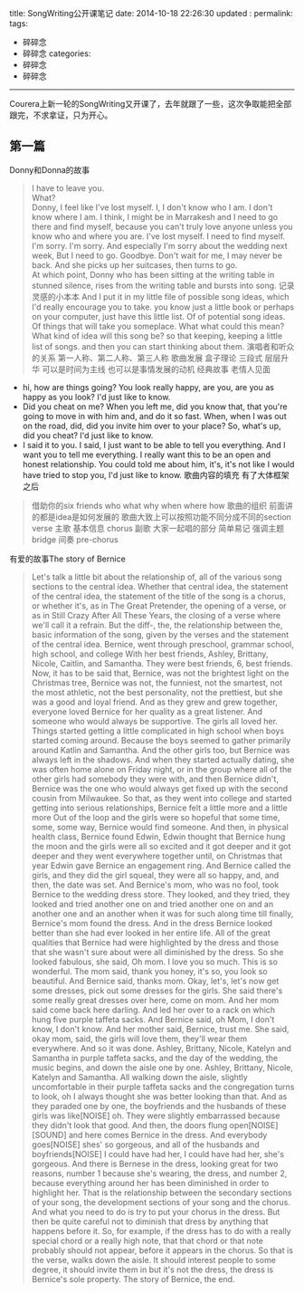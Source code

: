 title: SongWriting公开课笔记
date: 2014-10-18 22:26:30
updated	: 
permalink: 
tags:
- 碎碎念
- 碎碎念
categories:
- 碎碎念
- 碎碎念

---

Courera上新一轮的SongWriting又开课了，去年就跟了一些，这次争取能把全部跟完，不求拿证，只为开心。

## 第一篇     
Donny和Donna的故事
> I have to leave you.      
What?      
Donny, I feel like I've lost myself. I, I don't know who I am. I don't know where I am. I think, I might be in Marrakesh and I need to go there and find myself, because 
you can't truly love anyone unless you know who and where you are. I've lost myself. I need to find myself. I'm sorry. I'm sorry. And especially I'm sorry about the wedding next week, But I need to go. 
Goodbye. Don't wait for me, I may never be back. And she picks up her suitcases, then turns to go.       
At which point, Donny who has been sitting at the writing table in stunned silence, rises from the writing table and bursts into song. 
记录灵感的小本本
>And I put it in my little file of possible song ideas, which I'd really encourage you to take. you know just a little book or perhaps on 
your computer, just have this little list. Of of potential song ideas. Of things that will take you someplace. What what could this mean? 
What kind of idea will this song be? so that keeping, keeping a little list of songs. and then you can start thinking about them. 
演唱者和听众的关系
>第一人称、第二人称、第三人称
歌曲发展
>盒子理论 三段式 层层升华 可以是时间为主线 也可以是事情发展的动机 
经典故事 老情人见面
*  hi, how are things going? You look really happy, are you, are you as happy as you look? I'd just like to know. 
*  Did you cheat on me? When you left me, did you know that, that you're going to move in with him and, and do it so fast. When, when I was out on the road, did,
 did you invite him over to your place? So, what's up, did you cheat? I'd just like to know.
*   I said it to you. I said, I just want to be able to tell you everything. And I want you to tell me everything. 
I really want this to be an open and honest relationship. You could told me about him, it's, it's not like I would have tried to stop you, 
I'd just like to know. 
歌曲内容的填充 有了大体框架之后
>借助你的six friends
who what why when where how 
歌曲的组织 前面讲的都是idea是如何发展的  歌曲大致上可以按照功能不同分成不同的section     
verse 主歌 基本信息
chorus 副歌 大家一起唱的部分 简单易记 强调主题
bridge 间奏 
pre-chorus 

有爱的故事The story of Bernice    
>Let's talk a little bit about the relationship of, all of the various song sections to the central idea. Whether that central idea, the statement of the central idea, the statement of the title of the song is a chorus, or whether it's, as in The Great Pretender, the opening of a verse, or as in Still Crazy After All These Years, the closing of a verse where we'll call it a refrain. But the diff-, the, the relationship between the, basic information of the song, given by the verses and the statement of the central idea. Bernice, went through preschool, grammar school, high school, and college With her best friends, Ashley, Brittany, Nicole, Caitlin, and Samantha. 
They were best friends, 6, best friends. Now, it has to be said that, Bernice, was not the brightest light on the Christmas 
tree, Bernice was not, the funniest, not the smartest, not the most athletic, not the best personality, not the prettiest, but she was a good and loyal friend. And as they grew and grew together, 
everyone loved Bernice for her quality as a great listener. And someone who would always be supportive. 
The girls all loved her. Things started getting a little complicated in high school when boys started coming around. Because the boys seemed to gather primarily around Katlin and Samantha. 
And the other girls too, but Bernice was always left in the shadows. And when they started actually dating, she was often home alone on Friday night, 
or in the group where all of the other girls had somebody they were with, and then Bernice didn't, Bernice was the one who would always get fixed up with the 
second cousin from Milwaukee. So that, as they went into college and started getting into serious relationships, Bernice felt a little more 
and a little more Out of the loop and the girls were so hopeful that some time, some, some way, Bernice would find someone. 
And then, in physical health class, Bernice found Edwin, Edwin thought that Bernice hung the moon and the girls were all so excited and it got deeper and it got deeper and they went everywhere 
together until, on Christmas that year Edwin gave Bernice an engagement ring. And Bernice called the girls, and they 
did the girl squeal, they were all so happy, and, and then, the date was set. And Bernice's mom, who was no fool, took Bernice to the wedding dress store. 
They looked, and they tried, they looked and tried another one on and tried another one on and an another one and an another when it was for such along time 
till finally, Bernice's mom found the dress. And in the dress Bernice looked better than she had ever looked in her entire life. All of the great qualities that Bernice 
had were highlighted by the dress and those that she wasn't sure about were all diminished by the dress. 
So she looked fabulous, she said, Oh mom. I love you so much. This is so wonderful. The mom said, thank you honey, it's so, you look so beautiful. 
And Bernice said, thanks mom. Okay, let's, let's now get some dresses, pick out some dresses for the girls. She said there's some really great 
dresses over here, come on mom. And her mom said come back here darling. And led her over to a rack on which hung five purple taffeta sacks. 
And Bernice said, oh Mom, I don't know, I don't know. And her mother said, Bernice, trust me. She said, okay mom, said, the girls will love them, they'll wear them everywhere. And so it was done. Ashley, Brittany, Nicole, Katelyn and 
Samantha in purple taffeta sacks, and the day of the wedding, the music begins, and down the aisle one by one. Ashley, Brittany, Nicole, Katelyn and 
Samantha. All walking down the aisle, slightly uncomfortable in their purple taffeta sacks and the congregation turns to look, oh I always thought she was better 
looking than that. And as they paraded one by one, the boyfriends and the husbands of these girls was like[NOISE] oh. They were slightly embarrassed because 
they didn't look that good. And then, the doors flung open[NOISE][SOUND] and here comes Bernice in the dress. And everybody goes[NOISE] shes' so 
gorgeous, and all of the husbands and boyfriends[NOISE] I could have had her, I could have had her, she's gorgeous. 
And there is Bernese in the dress, looking great for two reasons, number 1 because she's wearing, the dress, and number 2, because everything around her 
has been diminished in order to highlight her. That is the relationship between the secondary sections of your song, the development sections of your song and the 
chorus. And what you need to do is try to put your chorus in the dress. But then be quite careful not to diminish that dress by anything that happens 
before it. So, for example, if the dress has to do with a really special chord or a really high note, that that chord or that note probably should not appear, before it appears in the chorus. So that is the verse, walks down the 
aisle. It should interest people to some degree, it should invite them in but it's not the dress, the dress is Bernice's sole property. 
The story of Bernice, the end. 

